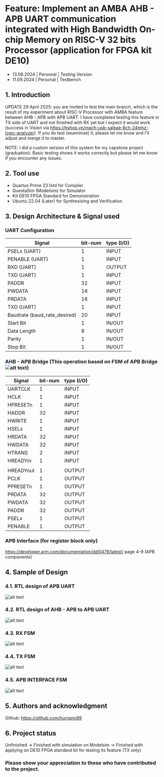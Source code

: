 # Feature: Implement an AMBA AHB - APB UART communication integrated with High Bandwidth On-chip Memory on RISC-V 32 bits Processor (application for FPGA kit DE10)
+ 13.08.2024 | Personal | Testing Version
+ 11.09.2024 | Personal | Testbench

## 1. Introduction
UPDATE 29 April 2025: you are invited to test the main branch, which is the result of my experiment about RISC-V Processor with AMBA feature between AHB - APB with APB UART. I have completed testing this feature in TX side of UART and not finished with RX yet but I expect it would work (success in Vision via https://hshop.vn/mach-usb-saleae-8ch-24mhz-logic-analyzer). If you do test (examinize) it, please let me know and I'll adjust and merge it to master.

NOTE: I did a custom version of this system for my capstone project (graduation). Basic testing shows it works correctly but please let me know if you encounter any issues.

## 2. Tool use
+ Quartus Prime 23.1std for Compiler
+ QuestaSim (Modelsim) for Simulator
+ Kit DE10 FPGA Standard for Demonstration
+ Ubuntu 22.04 (Later) for Synthesizing and Verification

## 3. Design Architecture & Signal used

### UART Configuration
|          Signal                |bit-num |  type (I/O) | 
|--------------------------------|--------|-------------|
| PSELx     (UART)               |   1    |    INPUT    | 
| PENABLE   (UART)               |   1    |    INPUT    | 
| RXD  (UART)                    |   1    |    OUTPUT   |  (Serial) 
| TXD  (UART)                    |   1    |    INPUT    |  (Serial) 
| PADDR                          |   32   |    INPUT    |           -> Custom based on reference: https://developer.arm.com/documentation/ddi0479/latest/
| PWDATA                         |   16   |    INPUT    |
| PRDATA                         |   16   |    INPUT    |           
| TXD  (UART)                    |   1    |    INPUT    |  (Serial) 
| Baudrate (baud_rate_desired)   |   20   |    INPUT    |           -> Can be down to 16 (depend on dev)
| Start Bit                      |   1    |    IN/OUT   |
| Data Length                    |   8    |    IN/OUT   |  (Serial) -> This is the first basic design for testing whether the project is working or not
| Parity                         |   1    |    IN/OUT   |           -> Can be ignore if not used (not for this version)
| Stop Bit                       |   1    |    IN/OUT   |


### AHB - APB Bridge    (This operation based on FSM of APB Bridge ![alt text](image-1.png))
|          Signal                |bit-num |  type (I/O) | 
|--------------------------------|--------|-------------|
| UARTCLK                        |   1    |    INPUT    |           -> Custom signal for UART sel mode
| HCLK                           |   1    |    INPUT    |           -> Rising Edge Operation                (50 MHz for current testing)
| HPRESETn                       |   1    |    INPUT    |           -> Active Low
| HADDR                          |   32   |    INPUT    |           -> This signal is typically used for selecting peripheral to send request to
| HWRITE                         |   1    |    INPUT    |           -> Indicate Write or Read only
| HSELx                          |   1    |    INPUT    |           -> x can be your own number (incase integrated other peripheral (MEM,..))
| HRDATA                         |   32   |    INPUT    |           -> This is the first basic design for testing whether the project is working or not
| HWDATA                         |   32   |    INPUT    |           -> Can be ignore if not used (not for this version)
| HTRANS                         |   2    |    INPUT    |           -> Further use
| HREADYin                       |   1    |    INPUT    |           -> Further use
|                                |        |             |
| HREADYout                      |   1    |    OUTPUT   |           -> Further use
| PCLK                           |   1    |    OUTPUT   |
| PPRESETn                       |   1    |    OUTPUT   |
| PRDATA                         |   32   |    OUTPUT   |           -> Not full tested  (16 bits tested only)
| PWDATA                         |   32   |    OUTPUT   |           -> Not full tested  (16 bits tested only)
| PADDR                          |   32   |    OUTPUT   |
| PSELx                          |   1    |    OUTPUT   |           -> x can be your own number (incase integrated other peripheral (TIMER, SPI, I2C,...))
| PENABLE                        |   1    |    OUTPUT   | 

<!--  -->
### APB Interface (for register block only)
https://developer.arm.com/documentation/ddi0479/latest/ page 4-9 (APB components)

## 4. Sample of Design
### 4.1. RTL design of APB UART
![alt text](image.png) 
### 4.2. RTL design of AHB - APB to APB UART
![alt text](UART_GENERAL.jpg)
### 4.3. RX FSM
![alt text](RX_UART.jpg)                  <!-- on fixing --> 
### 4.4. TX FSM
![alt text](TX_UART.jpg)
### 4.5. APB INTERFACE FSM
![alt text](APB_INTERFACE_FSM.jpg)

## 5. Authors and acknowledgment
Github: https://github.com/hungpio89

## 6. Project status
Unfinished -> Finished with simulation on Modelsim -> Finished with applying on DE10 FPGA standard kit for testing its feature (TX only)

### Please show your appreciation to those who have contributed to the project.
